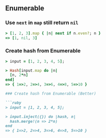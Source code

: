 ## Enumerable

### Use `next` in `map` still return `nil`

```ruby
> [1, 2, 3].map { |n| next if n.even?; n }
=> [1, nil, 3]
```

### Create hash from Enumerable

```ruby
> input = [1, 2, 3, 4, 5];

> Hash[input.map do |n|
  [n, 2*n]
end]
=> { 1=>2, 2=>4, 3=>6, 4=>8, 5=>10 }

### Create hash from Enumerable (Better)

```ruby
> input = [1, 2, 3, 4, 5];

> input.inject({}) do |hash, n|
  hash.merge!(n => 2*n)
end
=> { 1=>2, 2=>4, 3=>6, 4=>8, 5=>10 }
```
